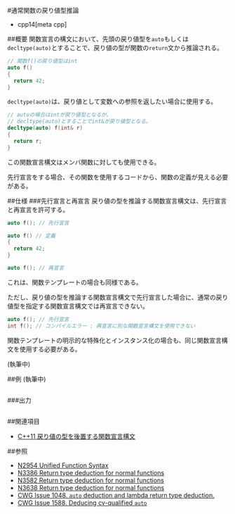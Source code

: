 #通常関数の戻り値型推論
* cpp14[meta cpp]

##概要
関数宣言の構文において、先頭の戻り値型を`auto`もしくは`decltype(auto)`とすることで、戻り値の型が関数の`return`文から推論される。

```cpp
// 関数f()の戻り値型はint
auto f()
{
  return 42;
}
```

`decltype(auto)`は、戻り値として変数への参照を返したい場合に使用する。

```cpp
// autoの場合はintが戻り値型となるが、
// decltype(auto)とすることでint&が戻り値型となる。
decltype(auto) f(int& r)
{
  return r;
}
```

この関数宣言構文はメンバ関数に対しても使用できる。

先行宣言をする場合、その関数を使用するコードから、関数の定義が見える必要がある。


##仕様
###先行宣言と再宣言
戻り値の型を推論する関数宣言構文は、先行宣言と再宣言を許可する。

```cpp
auto f(); // 先行宣言

auto f() // 定義
{
  return 42;
}

auto f(); // 再宣言
```

これは、関数テンプレートの場合も同様である。

ただし、戻り値の型を推論する関数宣言構文で先行宣言した場合に、通常の戻り値型を指定する関数宣言構文では再宣言できない。

```cpp
auto f(); // 先行宣言
int f(); // コンパイルエラー : 再宣言に別な関数宣言構文を使用できない
```

関数テンプレートの明示的な特殊化とインスタンス化の場合も、同じ関数宣言構文を使用する必要がある。


(執筆中)

##例
(執筆中)
```cpp
```


###出力
```
```


##関連項目
- [C++11 戻り値の型を後置する関数宣言構文](/lang/cpp11/trailing_return_types.md)


##参照
- [N2954 Unified Function Syntax](http://www.open-std.org/jtc1/sc22/wg21/docs/papers/2009/n2954.html)
- [N3386 Return type deduction for normal functions](http://www.open-std.org/jtc1/sc22/wg21/docs/papers/2012/n3386.html)
- [N3582 Return type deduction for normal functions](http://www.open-std.org/jtc1/sc22/wg21/docs/papers/2013/n3582.html)
- [N3638 Return type deduction for normal functions](http://www.open-std.org/jtc1/sc22/wg21/docs/papers/2013/n3638.html)
- [CWG Issue 1048. `auto` deduction and lambda return type deduction.](http://www.open-std.org/jtc1/sc22/wg21/docs/cwg_defects.html#1048)
- [CWG Issue 1588. Deducing cv-qualified `auto`](http://www.open-std.org/jtc1/sc22/wg21/docs/cwg_defects.html#1588)

